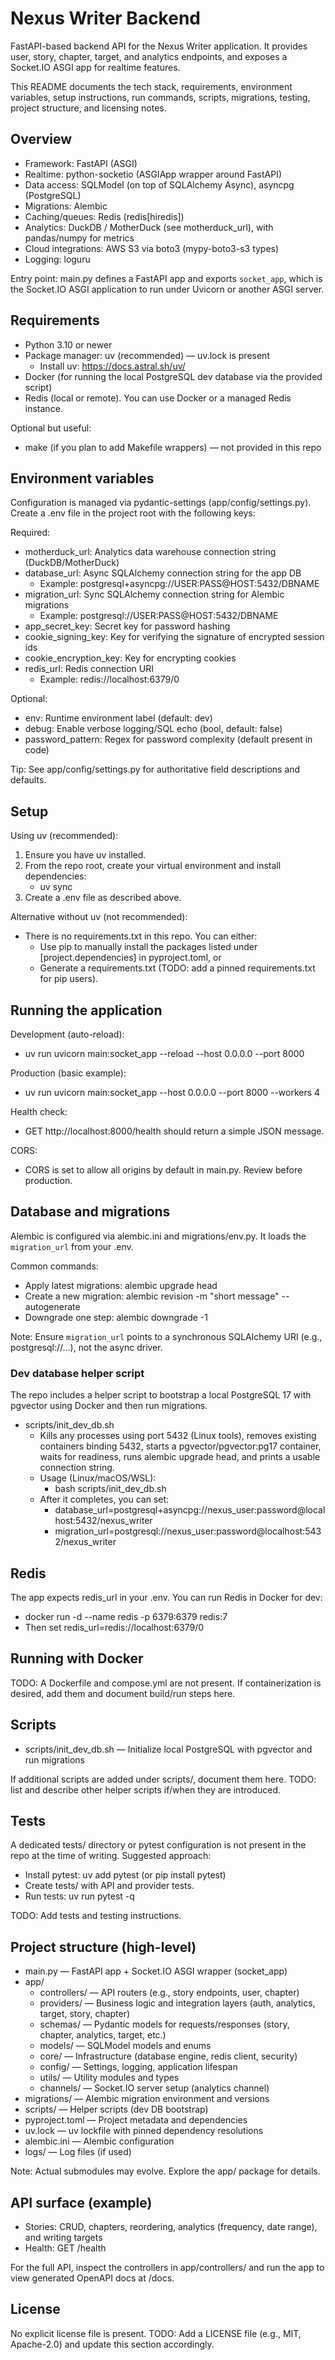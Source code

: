 # Nexus Writer Backend

FastAPI-based backend API for the Nexus Writer application. It provides user, story, chapter, target, and analytics endpoints, and exposes a Socket.IO ASGI app for realtime features.

This README documents the tech stack, requirements, environment variables, setup instructions, run commands, scripts, migrations, testing, project structure, and licensing notes.

## Overview
- Framework: FastAPI (ASGI)
- Realtime: python-socketio (ASGIApp wrapper around FastAPI)
- Data access: SQLModel (on top of SQLAlchemy Async), asyncpg (PostgreSQL)
- Migrations: Alembic
- Caching/queues: Redis (redis[hiredis])
- Analytics: DuckDB / MotherDuck (see motherduck_url), with pandas/numpy for metrics
- Cloud integrations: AWS S3 via boto3 (mypy-boto3-s3 types)
- Logging: loguru

Entry point: main.py defines a FastAPI app and exports `socket_app`, which is the Socket.IO ASGI application to run under Uvicorn or another ASGI server.

## Requirements
- Python 3.10 or newer
- Package manager: uv (recommended) — uv.lock is present
  - Install uv: https://docs.astral.sh/uv/
- Docker (for running the local PostgreSQL dev database via the provided script)
- Redis (local or remote). You can use Docker or a managed Redis instance.

Optional but useful:
- make (if you plan to add Makefile wrappers) — not provided in this repo

## Environment variables
Configuration is managed via pydantic-settings (app/config/settings.py). Create a .env file in the project root with the following keys:

Required:
- motherduck_url: Analytics data warehouse connection string (DuckDB/MotherDuck)
- database_url: Async SQLAlchemy connection string for the app DB
  - Example: postgresql+asyncpg://USER:PASS@HOST:5432/DBNAME
- migration_url: Sync SQLAlchemy connection string for Alembic migrations
  - Example: postgresql://USER:PASS@HOST:5432/DBNAME
- app_secret_key: Secret key for password hashing
- cookie_signing_key: Key for verifying the signature of encrypted session ids
- cookie_encryption_key: Key for encrypting cookies
- redis_url: Redis connection URI
  - Example: redis://localhost:6379/0

Optional:
- env: Runtime environment label (default: dev)
- debug: Enable verbose logging/SQL echo (bool, default: false)
- password_pattern: Regex for password complexity (default present in code)

Tip: See app/config/settings.py for authoritative field descriptions and defaults.

## Setup
Using uv (recommended):
1) Ensure you have uv installed.
2) From the repo root, create your virtual environment and install dependencies:
   - uv sync
3) Create a .env file as described above.

Alternative without uv (not recommended):
- There is no requirements.txt in this repo. You can either:
  - Use pip to manually install the packages listed under [project.dependencies] in pyproject.toml, or
  - Generate a requirements.txt (TODO: add a pinned requirements.txt for pip users).

## Running the application
Development (auto-reload):
- uv run uvicorn main:socket_app --reload --host 0.0.0.0 --port 8000

Production (basic example):
- uv run uvicorn main:socket_app --host 0.0.0.0 --port 8000 --workers 4

Health check:
- GET http://localhost:8000/health should return a simple JSON message.

CORS:
- CORS is set to allow all origins by default in main.py. Review before production.

## Database and migrations
Alembic is configured via alembic.ini and migrations/env.py. It loads the `migration_url` from your .env.

Common commands:
- Apply latest migrations: alembic upgrade head
- Create a new migration: alembic revision -m "short message" --autogenerate
- Downgrade one step: alembic downgrade -1

Note: Ensure `migration_url` points to a synchronous SQLAlchemy URI (e.g., postgresql://...), not the async driver.

### Dev database helper script
The repo includes a helper script to bootstrap a local PostgreSQL 17 with pgvector using Docker and then run migrations.

- scripts/init_dev_db.sh
  - Kills any processes using port 5432 (Linux tools), removes existing containers binding 5432, starts a pgvector/pgvector:pg17 container, waits for readiness, runs alembic upgrade head, and prints a usable connection string.
  - Usage (Linux/macOS/WSL):
    - bash scripts/init_dev_db.sh
  - After it completes, you can set:
    - database_url=postgresql+asyncpg://nexus_user:password@localhost:5432/nexus_writer
    - migration_url=postgresql://nexus_user:password@localhost:5432/nexus_writer

## Redis
The app expects redis_url in your .env. You can run Redis in Docker for dev:
- docker run -d --name redis -p 6379:6379 redis:7
- Then set redis_url=redis://localhost:6379/0

## Running with Docker
TODO: A Dockerfile and compose.yml are not present. If containerization is desired, add them and document build/run steps here.

## Scripts
- scripts/init_dev_db.sh — Initialize local PostgreSQL with pgvector and run migrations

If additional scripts are added under scripts/, document them here. TODO: list and describe other helper scripts if/when they are introduced.

## Tests
A dedicated tests/ directory or pytest configuration is not present in the repo at the time of writing. Suggested approach:
- Install pytest: uv add pytest (or pip install pytest)
- Create tests/ with API and provider tests.
- Run tests: uv run pytest -q

TODO: Add tests and testing instructions.

## Project structure (high-level)
- main.py — FastAPI app + Socket.IO ASGI wrapper (socket_app)
- app/
  - controllers/ — API routers (e.g., story endpoints, user, chapter)
  - providers/ — Business logic and integration layers (auth, analytics, target, story, chapter)
  - schemas/ — Pydantic models for requests/responses (story, chapter, analytics, target, etc.)
  - models/ — SQLModel models and enums
  - core/ — Infrastructure (database engine, redis client, security)
  - config/ — Settings, logging, application lifespan
  - utils/ — Utility modules and types
  - channels/ — Socket.IO server setup (analytics channel)
- migrations/ — Alembic migration environment and versions
- scripts/ — Helper scripts (dev DB bootstrap)
- pyproject.toml — Project metadata and dependencies
- uv.lock — uv lockfile with pinned dependency resolutions
- alembic.ini — Alembic configuration
- logs/ — Log files (if used)

Note: Actual submodules may evolve. Explore the app/ package for details.

## API surface (example)
- Stories: CRUD, chapters, reordering, analytics (frequency, date range), and writing targets
- Health: GET /health

For the full API, inspect the controllers in app/controllers/ and run the app to view generated OpenAPI docs at /docs.

## License
No explicit license file is present. TODO: Add a LICENSE file (e.g., MIT, Apache-2.0) and update this section accordingly.
